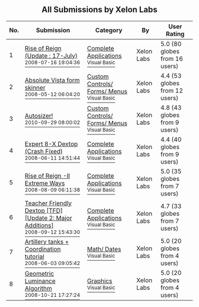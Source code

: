 ﻿<div align="center">

## All Submissions by Xelon Labs

</div>

No.  | Submission | Category | By   | User Rating
---- | ---------- | -------- | ---- | -----------
1 | [Rise of Reign \(Update : 17\-July\)<br /><sup>2008-07-16 19:04:36</sup>](https://github.com/Planet-Source-Code/xelon-labs-rise-of-reign-update-17-july__1-70809) | [Complete Applications<br /><sup>Visual Basic</sup>](../ByCategory/complete-applications__1-27.md) | Xelon Labs | 5.0 (80 globes from 16 users)
2 | [Absolute Vista form skinner<br /><sup>2008-05-12 06:04:20</sup>](https://github.com/Planet-Source-Code/xelon-labs-absolute-vista-form-skinner__1-70529) | [Custom Controls/ Forms/  Menus<br /><sup>Visual Basic</sup>](../ByCategory/custom-controls-forms-menus__1-4.md) | Xelon Labs | 4.4 (53 globes from 12 users)
3 | [Autosizer\!<br /><sup>2010-09-29 08:00:02</sup>](https://github.com/Planet-Source-Code/xelon-labs-autosizer__1-73482) | [Custom Controls/ Forms/  Menus<br /><sup>Visual Basic</sup>](../ByCategory/custom-controls-forms-menus__1-4.md) | Xelon Labs | 4.8 (43 globes from 9 users)
4 | [Expert 8\-X Dextop \(Crash Fixed\)<br /><sup>2008-06-11 14:51:44</sup>](https://github.com/Planet-Source-Code/xelon-labs-expert-8-x-dextop-crash-fixed__1-70650) | [Complete Applications<br /><sup>Visual Basic</sup>](../ByCategory/complete-applications__1-27.md) | Xelon Labs | 4.4 (40 globes from 9 users)
5 | [Rise of Reign \-II Extreme Ways<br /><sup>2008-08-09 06:11:38</sup>](https://github.com/Planet-Source-Code/xelon-labs-rise-of-reign-ii-extreme-ways__1-70938) | [Complete Applications<br /><sup>Visual Basic</sup>](../ByCategory/complete-applications__1-27.md) | Xelon Labs | 5.0 (35 globes from 7 users)
6 | [Teacher Friendly Dextop \[TFD\] \[Update 2: Major Additions\]<br /><sup>2008-09-12 15:43:30</sup>](https://github.com/Planet-Source-Code/xelon-labs-teacher-friendly-dextop-tfd-update-2-major-additions__1-71049) | [Complete Applications<br /><sup>Visual Basic</sup>](../ByCategory/complete-applications__1-27.md) | Xelon Labs | 4.7 (33 globes from 7 users)
7 | [Artillery tanks \+ Coordination tutorial<br /><sup>2008-06-03 09:05:42</sup>](https://github.com/Planet-Source-Code/xelon-labs-artillery-tanks-coordination-tutorial__1-70631) | [Math/ Dates<br /><sup>Visual Basic</sup>](../ByCategory/math-dates__1-37.md) | Xelon Labs | 5.0 (20 globes from 4 users)
8 | [Geometric Luminance Algorithm<br /><sup>2008-10-21 17:27:24</sup>](https://github.com/Planet-Source-Code/xelon-labs-geometric-luminance-algorithm__1-72263) | [Graphics<br /><sup>Visual Basic</sup>](../ByCategory/graphics__1-46.md) | Xelon Labs | 5.0 (20 globes from 4 users)
